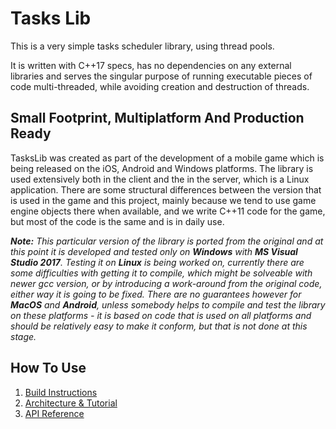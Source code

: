 # Tasks Lib #

This is a very simple tasks scheduler library, using thread pools.

It is written with C++17 specs, has no dependencies on any external libraries and serves the singular purpose of running executable pieces of code multi-threaded, while avoiding creation and destruction of threads.

## Small Footprint, Multiplatform And Production Ready ##

TasksLib was created as part of the development of a mobile game which is being released on the iOS, Android and Windows platforms. The library is used extensively both in the client and the in the server, which is a Linux application. There are some structural differences between the version that is used in the game and this project, mainly because we tend to use game engine objects there when available, and we write C++11 code for the game, but most of the code is the same and is in daily use.

***Note:*** *This particular version of the library is ported from the original and at this point it is developed and tested only on **Windows** with **MS Visual Studio 2017**. Testing it on **Linux** is being worked on, currently there are some difficulties with getting it to compile, which might be solveable with newer gcc version, or by introducing a work-around from the original code, either way it is going to be fixed. There are no guarantees however for **MacOS** and **Android**, unless somebody helps to compile and test the library on these platforms - it is based on code that is used on all platforms and should be relatively easy to make it conform, but that is not done at this stage.*

## How To Use ##

1. [Build Instructions](docs/Build.md)
2. [Architecture & Tutorial](docs/Architecture.adoc)
3. [API Reference](docs/Api.md)
